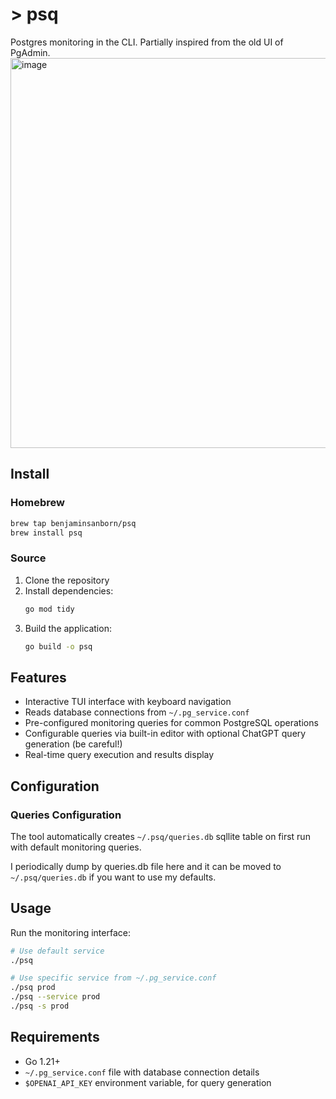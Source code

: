 # > psq

Postgres monitoring in the CLI. Partially inspired from the old UI of PgAdmin.
<img width="1392" height="624" alt="image" src="https://github.com/user-attachments/assets/ccdc9449-f19c-4de2-a79f-1fa08962a866" />

## Install

### Homebrew

```bash
brew tap benjaminsanborn/psq
brew install psq
```

### Source
1. Clone the repository
2. Install dependencies:
   ```bash
   go mod tidy
   ```
3. Build the application:
   ```bash
   go build -o psq
   ```

## Features

- Interactive TUI interface with keyboard navigation
- Reads database connections from `~/.pg_service.conf`
- Pre-configured monitoring queries for common PostgreSQL operations
- Configurable queries via built-in editor with optional ChatGPT query generation (be careful!)
- Real-time query execution and results display

## Configuration

### Queries Configuration

The tool automatically creates `~/.psq/queries.db` sqllite table on first run with default monitoring queries.

I periodically dump by queries.db file here and it can be moved to `~/.psq/queries.db` if you want to use my defaults.

## Usage

Run the monitoring interface:

```bash
# Use default service
./psq

# Use specific service from ~/.pg_service.conf
./psq prod
./psq --service prod
./psq -s prod
```

## Requirements

- Go 1.21+
- `~/.pg_service.conf` file with database connection details
- `$OPENAI_API_KEY` environment variable, for query generation
